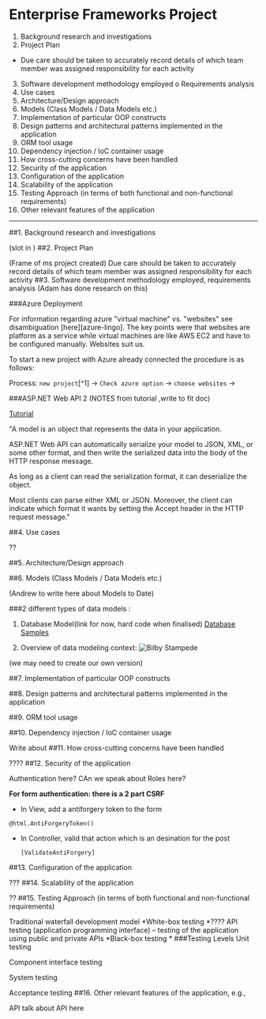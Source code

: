 Enterprise Frameworks Project
=======================

1. Background research and investigations
2. Project Plan
 - Due care should be taken to accurately record details of which team member was assigned responsibility for each activity
3. Software development methodology employed o Requirements analysis
4. Use cases
5. Architecture/Design approach
6. Models (Class Models / Data Models etc.)
7. Implementation of particular OOP constructs
8. Design patterns and architectural patterns implemented in the application
9. ORM tool usage
10. Dependency injection / IoC container usage
11. How cross-cutting concerns have been handled
12. Security of the application
13. Configuration of the application
14. Scalability of the application
15. Testing Approach (in terms of both functional and non-functional requirements)
16. Other relevant features of the application


------

##1. Background research and investigations

(slot in  )
##2. Project Plan

(Frame of ms project created)
Due care should be taken to accurately record details of which team member was assigned responsibility for each activity
##3. Software development methodology employed, requirements analysis
(Adam has done research on this)

###Azure Deployment

For information regarding azure "virtual machine" vs. "websites" see disambiguation [here][azure-lingo]. The key points were that websites are platform as a service while virtual machines are like AWS EC2 and have to be configured manually. Websites suit us.

To start a new project with Azure already connected the procedure is as follows:

Process: `new project`[^1] -> `Check azure option` -> `choose websites` ->

[^!1]: New .NET 4.5.1 MVC5 with API and unit tests 

###ASP.NET Web API 2
(NOTES from tutorial ,write to fit doc)

[Tutorial](http://www.asp.net/web-api/overview/getting-started-with-aspnet-web-api/tutorial-your-first-web-api)


"A model is an object that represents the data in your application. 

ASP.NET Web API can automatically serialize your model to JSON, XML, or some other format, and then write the serialized data into the body of the HTTP response message. 

As long as a client can read the serialization format, it can deserialize the object.

 Most clients can parse either XML or JSON. Moreover, the client can indicate which format it wants by setting the Accept header in the HTTP request message."


##4. Use cases

??


##5. Architecture/Design approach


##6. Models (Class Models / Data Models etc.)

(Andrew to write here about Models to Date)

###2 different types of data models :

1. Database Model(link for now, hard code when finalised)
[Database Samples](https://github.com/andburn/maps-ent/blob/master/documentation/DatabaseSample.md)


2. Overview of data modeling context: 
![Bilby Stampede](http://upload.wikimedia.org/wikipedia/commons/thumb/2/2b/Data_modeling_context.svg/500px-Data_modeling_context.svg.png)

(we may need to create our own version)

##7. Implementation of particular OOP constructs

##8. Design patterns and architectural patterns implemented in the application

##9. ORM tool usage


##10. Dependency injection / IoC container usage

Write about 
##11. How cross-cutting concerns have been handled

????
##12. Security of the application

Authentication here? 
CAn we speak about  Roles here?

**For form authentication: there is a 2 part CSRF**

- In View, add a antiforgery token to the form

 `@html.AntiForgeryToken()`

- In Controller, valid that action which is an desination for the post

    `[ValidateAntiForgery]`
	


##13. Configuration of the application

???
##14. Scalability of the application

??
##15. Testing Approach (in terms of both functional and non-functional requirements)

Traditional waterfall development model
    *White-box testing
        *???? API testing (application programming interface) – testing of the application using public and private APIs
     *Black-box testing
     *
###Testing Levels
Unit testing

Component interface testing

System testing

Acceptance testing 
##16. Other relevant features of the application, e.g.,


API talk about API here

